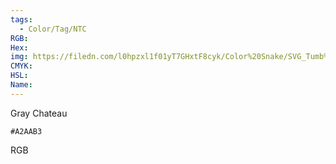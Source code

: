 ```yaml
---
tags:
  - Color/Tag/NTC
RGB:
Hex:
img: https://filedn.com/l0hpzxl1f01yT7GHxtF8cyk/Color%20Snake/SVG_Tumb%20Mass%20No%20Name/A2AAB3.svg
CMYK:
HSL:
Name:
---
```

Gray Chateau
```palette
#A2AAB3
```
RGB
